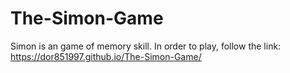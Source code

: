 # The-Simon-Game
Simon is an game of memory skill.
In order to play, follow the link:  https://dor851997.github.io/The-Simon-Game/
